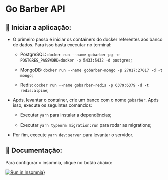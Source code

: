 # Go Barber API

## :horse_racing: Iniciar a aplicação:

- O primeiro passo é iniciar os containers do docker referentes aos banco de dados. Para isso basta executar no terminal:

  - PostgreSQL: `docker run --name gobarber-pg -e POSTGRES_PASSWORD=docker -p 5433:5432 -d postgres`;

  - MongoDB: `docker run --name gobarber-mongo -p 27017:27017 -d -t mongo`;

  - Redis: `docker run --name gobarber-redis -p 6379:6379 -d -t redis:alpine`;

- Após, levantar o container, crie um banco com o nome `gobarber`. Após isso, execute os seguintes comandos:

  - Executar `yarn` para instalar a dependências;

  - Executar `yarn typeorm migration:run` para rodar as migrations;

- Por fim, execute `yarn dev:server` para levantar o servidor.

## :memo: Documentação:

Para configurar o insomnia, clique no botão abaixo:

[![Run in Insomnia}](https://insomnia.rest/images/run.svg)](https://insomnia.rest/run/?label=%5BBootcamp%20GoStack%5D%20GoBarber%202020&uri=https%3A%2F%2Fgithub.com%2Ffnoquiq%2Fgobarber-api%2Fblob%2Fmaster%2F.github%2Finsomnia%2Finsomnia.json)

